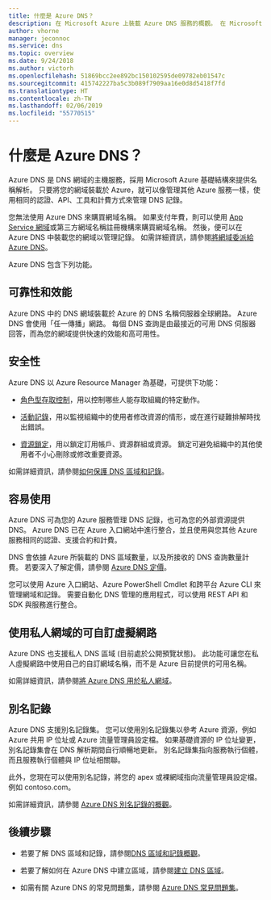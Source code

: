 ```yaml
---
title: 什麼是 Azure DNS？
description: 在 Microsoft Azure 上裝載 Azure DNS 服務的概觀。 在 Microsoft Azure 上裝載您的網域。
author: vhorne
manager: jeconnoc
ms.service: dns
ms.topic: overview
ms.date: 9/24/2018
ms.author: victorh
ms.openlocfilehash: 51869bcc2ee892bc150102595de09782eb01547c
ms.sourcegitcommit: 415742227ba5c3b089f7909aa16e0d8d5418f7fd
ms.translationtype: HT
ms.contentlocale: zh-TW
ms.lasthandoff: 02/06/2019
ms.locfileid: "55770515"
---
```

# <a name="what-is-azure-dns"></a>什麼是 Azure DNS？

Azure DNS 是 DNS 網域的主機服務，採用 Microsoft Azure 基礎結構來提供名稱解析。 只要將您的網域裝載於 Azure，就可以像管理其他 Azure 服務一樣，使用相同的認證、API、工具和計費方式來管理 DNS 記錄。

您無法使用 Azure DNS 來購買網域名稱。 如果支付年費，則可以使用 [App Service 網域](https://docs.microsoft.com/azure/app-service/manage-custom-dns-buy-domain#buy-the-domain)或第三方網域名稱註冊機構來購買網域名稱。 然後，便可以在 Azure DNS 中裝載您的網域以管理記錄。 如需詳細資訊，請參閱[將網域委派給 Azure DNS](dns-domain-delegation.md)。

Azure DNS 包含下列功能。

## <a name="reliability-and-performance"></a>可靠性和效能

Azure DNS 中的 DNS 網域裝載於 Azure 的 DNS 名稱伺服器全球網路。 Azure DNS 會使用「任一傳播」網路。 每個 DNS 查詢是由最接近的可用 DNS 伺服器回答，而為您的網域提供快速的效能和高可用性。

## <a name="security"></a>安全性

 Azure DNS 以 Azure Resource Manager 為基礎，可提供下功能：

* [角色型存取控制](https://docs.microsoft.com/azure/azure-resource-manager/resource-group-overview#access-control)，用以控制哪些人能存取組織的特定動作。

* [活動記錄](https://docs.microsoft.com/azure/azure-resource-manager/resource-group-overview)，用以監視組織中的使用者修改資源的情形，或在進行疑難排解時找出錯誤。

* [資源鎖定](https://docs.microsoft.com/azure/azure-resource-manager/resource-group-lock-resources)，用以鎖定訂用帳戶、資源群組或資源。 鎖定可避免組織中的其他使用者不小心刪除或修改重要資源。

如需詳細資訊，請參閱[如何保護 DNS 區域和記錄](dns-protect-zones-recordsets.md)。 


## <a name="ease-of-use"></a>容易使用

 Azure DNS 可為您的 Azure 服務管理 DNS 記錄，也可為您的外部資源提供 DNS。 Azure DNS 已在 Azure 入口網站中進行整合，並且使用與您其他 Azure 服務相同的認證、支援合約和計費。 

DNS 會依據 Azure 所裝載的 DNS 區域數量，以及所接收的 DNS 查詢數量計費。 若要深入了解定價，請參閱 [Azure DNS 定價](https://azure.microsoft.com/pricing/details/dns/)。

您可以使用 Azure 入口網站、Azure PowerShell Cmdlet 和跨平台 Azure CLI 來管理網域和記錄。 需要自動化 DNS 管理的應用程式，可以使用 REST API 和 SDK 與服務進行整合。

## <a name="customizable-virtual-networks-with-private-domains"></a>使用私人網域的可自訂虛擬網路

Azure DNS 也支援私人 DNS 區域 (目前處於公開預覽狀態)。 此功能可讓您在私人虛擬網路中使用自己的自訂網域名稱，而不是 Azure 目前提供的可用名稱。

如需詳細資訊，請參閱[將 Azure DNS 用於私人網域](private-dns-overview.md)。

## <a name="alias-records"></a>別名記錄

Azure DNS 支援別名記錄集。 您可以使用別名記錄集以參考 Azure 資源，例如 Azure 共用 IP 位址或 Azure 流量管理員設定檔。 如果基礎資源的 IP 位址變更，別名記錄集會在 DNS 解析期間自行順暢地更新。 別名記錄集指向服務執行個體，而且服務執行個體與 IP 位址相關聯。 

此外，您現在可以使用別名記錄，將您的 apex 或裸網域指向流量管理員設定檔。 例如 contoso.com。

如需詳細資訊，請參閱 [Azure DNS 別名記錄的概觀](dns-alias.md)。


## <a name="next-steps"></a>後續步驟

* 若要了解 DNS 區域和記錄，請參閱[DNS 區域和記錄概觀](dns-zones-records.md)。

* 若要了解如何在 Azure DNS 中建立區域，請參閱[建立 DNS 區域](./dns-getstarted-create-dnszone-portal.md)。

* 如需有關 Azure DNS 的常見問題集，請參閱 [Azure DNS 常見問題集](dns-faq.md)。

